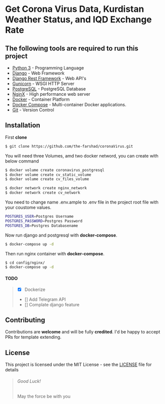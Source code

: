 # Get Corona Virus Data, Kurdistan Weather Status, and IQD Exchange Rate

## The following tools are required to run this project

-   [Python 3](https://www.python.org/) - Programming Language
-   [Django](https://www.djangoproject.com/) - Web Framework
-   [Django Rest Framework](https://www.django-rest-framework.org/) - Web API's
-   [Gunicorn](https://gunicorn.org/) - WSGI HTTP Server
-   [PostgreSQL](https://www.postgresql.org/) - PostgreSQL Database
-   [NginX](https://www.nginx.com/) - High performance web server
-   [Docker](https://www.docker.com/) - Container Platform
-   [Docker Compose](https://docs.docker.com/compose/) - Multi-container Docker applications.
-   [Git](https://git-scm.com/) - Version Control

##  Installation
First **clone** 

```sh
$ git clone https://github.com/the-farshad/coronaVirus.git
```

You will need three Volumes, amd two docker netword, you can create with below command

```sh
$ docker volume create coronavirus_postgresql
$ docker volume create cv_static_volume
$ docker volume create cv_files_volume
```

```sh
$ docker network create nginx_network
$ docker network create cv_network
``` 
You need to change name .env.ample to .env file in the project root file with your coustome values.
```sh
POSTGRES_USER=Postgres Username
POSTGRES_PASSWORD=Postgres Password
POSTGRES_DB=Postgres Databasename
```
Now run django and postgresql with **docker-compose**.
```sh
$ docker-compose up -d
```
Then run nginx container with **docker-compose**.
```sh
$ cd config/nginx/
$ docker-compose up -d
```

#### TODO
> - [x] Dockerize
> - [] Add Telegram API
> - [] Complate django feature


## Contributing
Contributions are  **welcome**  and will be fully  **credited**. I'd be happy to accept PRs for template extending.

## License
This project is licensed under the MIT License - see the [LICENSE](https://github.com/the-farshad/coronaVirus/blob/master/LICENSE) file for details

> ###### Good Luck!
> May the force be with you
